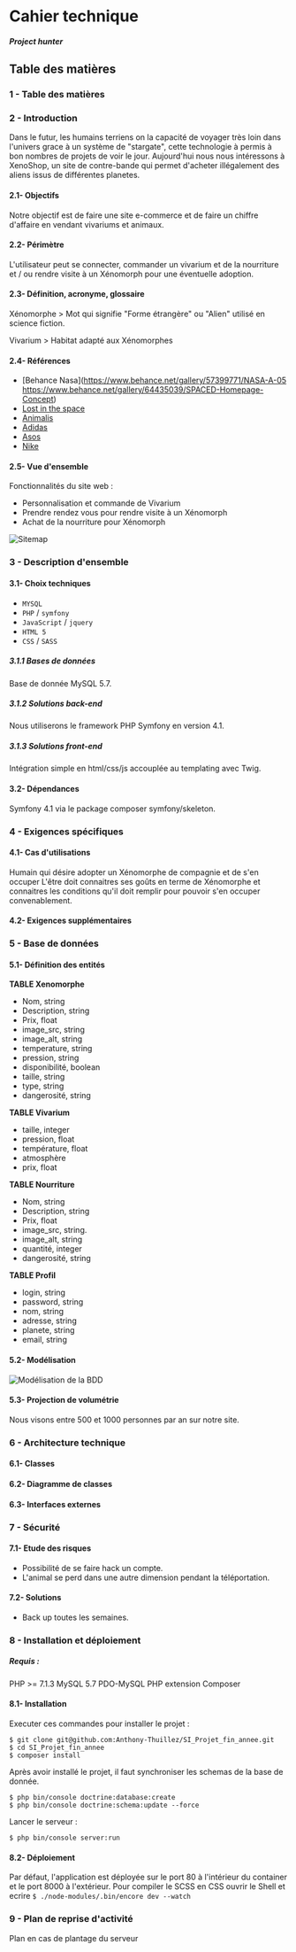 # Cahier technique
#####  Project hunter

## Table des matières

### 1 - Table des matières
### 2 - Introduction
Dans le futur, les humains terriens on la capacité de voyager très loin dans l'univers grace à un système de "stargate", cette technologie à permis à bon nombres de projets de voir le jour. Aujourd'hui nous nous intéressons à XenoShop, un site de contre-bande qui permet d'acheter illégalement des aliens issus de différentes planetes.
#### 2.1- Objectifs
Notre objectif est de faire une site e-commerce et de faire un chiffre d'affaire en vendant vivariums et animaux.
#### 2.2- Périmètre
L'utilisateur peut se connecter, commander un vivarium et de la nourriture et / ou rendre visite à un Xénomorph pour une éventuelle adoption.


#### 2.3- Définition, acronyme, glossaire
Xénomorphe > Mot qui signifie "Forme étrangère" ou "Alien" utilisé en science fiction.

Vivarium > Habitat adapté aux Xénomorphes

#### 2.4- Références
* [Behance Nasa](https://www.behance.net/gallery/57399771/NASA-A-05 https://www.behance.net/gallery/64435039/SPACED-Homepage-Concept)
* [Lost in the space](https://www.behance.net/gallery/66417621/NETFLIX-LOST-IN-SPACE-WEBSITE-DESIGN-CONCEPT)
* [Animalis](https://www.animalis.com/)
* [Adidas](https://www.adidas.fr/)
* [Asos](http://www.asos.fr/)
* [Nike](https://www.nike.com/fr/fr_fr/)

#### 2.5- Vue d'ensemble
Fonctionnalités du site web :

* Personnalisation et commande de Vivarium
* Prendre rendez vous pour rendre visite à un Xénomorph
* Achat de la nourriture pour Xénomorph

![Sitemap](https://i.gyazo.com/a49a7ecf367f843801c181e93cd492d4.png)


### 3 - Description d'ensemble
#### 3.1- Choix techniques
* ```MYSQL```
* ```PHP``` / ```symfony```
* ```JavaScript``` / ```jquery```
* ```HTML 5```
* ```CSS``` / ```SASS```

##### 3.1.1 Bases de données
Base de donnée MySQL 5.7.

##### 3.1.2 Solutions back-end

Nous utiliserons le framework PHP Symfony en version 4.1.

##### 3.1.3 Solutions front-end

Intégration simple en html/css/js accouplée au templating avec Twig.

#### 3.2- Dépendances

Symfony 4.1 via le package composer symfony/skeleton.

### 4 - Exigences spécifiques
#### 4.1- Cas d'utilisations
Humain qui désire adopter un Xénomorphe de compagnie et de s'en occuper L'être doit connaitres ses goûts en terme de Xénomorphe et connaitres les conditions qu'il doit remplir pour pouvoir s'en occuper convenablement.


#### 4.2- Exigences supplémentaires

### 5 - Base de données
#### 5.1- Définition des entités

**TABLE Xenomorphe**

* Nom, string
* Description, string
* Prix, float
* image_src, string
* image_alt, string
* temperature, string
* pression, string
* disponibilité, boolean
* taille, string
* type, string
* dangerosité, string

**TABLE Vivarium**

* taille, integer
* pression, float
* température, float
* atmosphère
* prix, float

**TABLE Nourriture**

* Nom, string
* Description, string
* Prix, float
* image_src, string.
* image_alt, string
* quantité, integer
* dangerosité, string

**TABLE Profil**

* login, string
* password, string
* nom, string
* adresse, string
* planete, string
* email, string


#### 5.2- Modélisation
![Modélisation de la BDD](https://i.gyazo.com/836ceaeda4ec2ab0eb541b7508e73dd5.png)

#### 5.3- Projection de volumétrie
Nous visons entre 500 et 1000 personnes par an sur notre site.

### 6 - Architecture technique
#### 6.1- Classes
#### 6.2- Diagramme de classes
#### 6.3- Interfaces externes

### 7 - Sécurité
#### 7.1- Etude des risques

* Possibilité de se faire hack un compte.
* L'animal se perd dans une autre dimension pendant la téléportation.



#### 7.2- Solutions

* Back up toutes les semaines.



### 8 - Installation et déploiement

##### Requis :
PHP >= 7.1.3
MySQL 5.7
PDO-MySQL PHP extension
Composer

#### 8.1- Installation
Executer ces commandes pour installer le projet :

```shell
$ git clone git@github.com:Anthony-Thuillez/SI_Projet_fin_annee.git
$ cd SI_Projet_fin_annee
$ composer install
```

Après avoir installé le projet, il faut synchroniser les schemas de la base de donnée.

```shell
$ php bin/console doctrine:database:create
$ php bin/console doctrine:schema:update --force
```

Lancer le serveur :

```shell
$ php bin/console server:run
```

#### 8.2- Déploiement
Par défaut, l'application est déployée sur le port 80 à l'intérieur du container et le port 8000 à l'extérieur.
Pour compiler le SCSS en CSS ouvrir le Shell et ecrire ```$ ./node-modules/.bin/encore dev --watch ```

### 9 - Plan de reprise d'activité
Plan en cas de plantage du serveur
